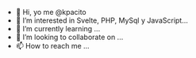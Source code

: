 - 👋 Hi, yo me @kpacito
- 👀 I’m interested in Svelte, PHP, MySql y JavaScript...
- 🌱 I’m currently learning ...
- 💞️ I’m looking to collaborate on ...
- 📫 How to reach me ...

<!---
kpacito/kpacito is a ✨ special ✨ repository because its `README.md` (this file) appears on your GitHub profile.
You can click the Preview link to take a look at your changes.
--->
